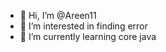 - 👋 Hi, I’m @Areen11
- 👀 I’m interested in finding error
- 🌱 I’m currently learning core java


<!---
Areen11/Areen11 is a ✨ special ✨ repository because its `README.md` (this file) appears on your GitHub profile.
You can click the Preview link to take a look at your changes.
--->
